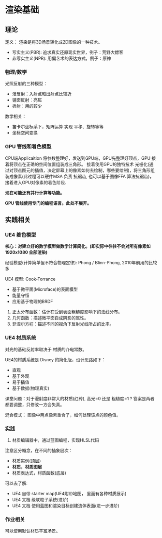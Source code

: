 # 渲染基础

## 理论

定义： 渲染是将3D场景转化成2D图像的一种技术。

* 写实主义(PBR): 追求真实还原现实世界，例子：荒野大嫖客
* 非写实主义(NPR): 用偏艺术的表达方式，例子：原神

### 物理/数学

光照反射的三种模型：

* 漫反射：入射点和出射点比较近
* 镜面反射：亮斑
* 折射：用的较少

数学相关：

* 笛卡尔坐标系下，矩阵运算 实现 平移、旋转等等
* 坐标空间变换

### GPU 管线和着色模型

CPU端Applicaition 将参数整理好，发送到GPU端，GPU先整理好顶点，GPU 接着将顶点在正确的空间位置组装成三角形。 接着使用GPU的独特技术 光栅化(通过对顶点图元的插值，决定屏幕上的像素如何去绘制，哪些要绘制)，将三角形组装成像素(此过程可以硬件MSA 负责 抗锯齿, 也可以基于图像FFA 算法抗锯齿)，接着进入GPU对像素的着色阶段.

__现在可能还有并行计算等功能。__

__GPU 管线使用专门的编程语言。此处不展开。__

## 实践相关

### UE4 着色模型

__核心：对建立好的数学模型做数学计算简化。(即实际中往往不会对所有像素如 1920x1080 全部渲染)__

经验模型(计算简单但不符合物理定律): Phong / Blinn-Phong, 2010年前用的比较多

UE4 模型: Cook-Torrance

* 基于微平面(Microface)的表面模型
* 能量守恒
* 应用基于物理的BRDF

1. 正太分布函数：估计在受到表面粗糙度影响下的法线分布。  
2. 几何函数：描述微平面自成阴影的属性。  
3. 菲涅尔方程：描述不同的视角下反射光线所占的比率。  

### UE4 材质系统

对光的基础反射率取决于 材质的介电常数。

UE4的材质系统是 Disney 的简化版，设计思路如下：

* 直观
* 基于外观
* 易于插值
* 基于数据(物理真实)

课堂问题：对于漫射度非常大的材质(红砖), 高光=0 还是 粗糙度=1 ? 答案是两者都要调整，只修改一方会失真。

混合模式： 图像中两点像素重合了，如何处理该点的颜色值。

### 实践

1. 材质编辑器中，通过蓝图编程，实现HLSL代码

注意区分概念，在不同的抽象层次：
* 材质实例(顶层)
* __材质，材质图层__
* 材质表达式，材质函数(底层)

可以去了解: 
* UE4 自带 starter map(UE4附带地图， 里面有各种材质展示)
* UE4 文档 级联粒子系统(进阶)
* UE4 文档 使用蓝图和渲染目标创建流体表面(进一步进阶)

### 作业相关

可以使用默认材质丰富场景。
